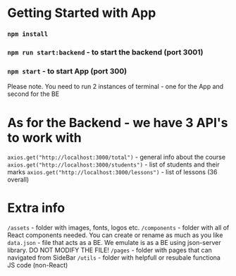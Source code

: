 # Getting Started with App

### `npm install`

### `npm run start:backend` - to start the backend (port 3001)

### `npm start` - to start App (port 300)

Please note. You need to run 2 instances of terminal - one for the App and second for the BE

# As for the Backend - we have 3 API's to work with

`axios.get("http://localhost:3000/total")` - general info about the course
`axios.get("http://localhost:3000/students")` - list of students and their marks
`axios.get("http://localhost:3000/lessons")` - list of lessons (36 overall)

# Extra info

`/assets` - folder with images, fonts, logos etc.
`/components` - folder with all of React components needed. You can create or rename as much as you like
`data.json` - file that acts as a BE. We emulate is as a BE using json-server library. DO NOT MODIFY THE FILE!
`/pages` - folder with pages that can navigated from SideBar
`/utils` - folder with helpfull or resubale functiona JS code (non-React)
